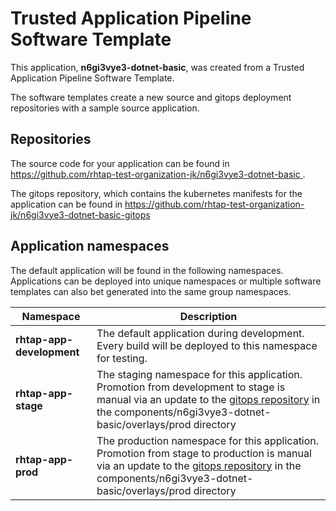 # Trusted Application Pipeline Software Template

This application, **n6gi3vye3-dotnet-basic**, was created from a Trusted Application Pipeline Software Template.

The software templates create a new source and gitops deployment repositories with a sample source application. 

## Repositories

The source code for your application can be found in [https://github.com/rhtap-test-organization-jk/n6gi3vye3-dotnet-basic ](https://github.com/rhtap-test-organization-jk/n6gi3vye3-dotnet-basic ).
 
The gitops repository, which contains the kubernetes manifests for the application can be found in 
[https://github.com/rhtap-test-organization-jk/n6gi3vye3-dotnet-basic-gitops ](https://github.com/rhtap-test-organization-jk/n6gi3vye3-dotnet-basic-gitops ) 

## Application namespaces 

The default application will be found in the following namespaces. Applications can be deployed into unique namespaces or multiple software templates can also bet generated into the same group namespaces.  

|  Namespace   |  Description   |  
| -------- | -------- |   
| **rhtap-app-development** | The default application during development. Every build will be deployed to this namespace for testing. | 
| **rhtap-app-stage** | The staging namespace for this application. Promotion from development to stage is manual via an update to the [gitops repository](https://github.com/rhtap-test-organization-jk/n6gi3vye3-dotnet-basic-gitops ) in the components/n6gi3vye3-dotnet-basic/overlays/prod directory |  
| **rhtap-app-prod** | The production namespace for this application. Promotion from stage to production is manual via an update to the [gitops repository](https://github.com/rhtap-test-organization-jk/n6gi3vye3-dotnet-basic-gitops ) in the components/n6gi3vye3-dotnet-basic/overlays/prod directory | 